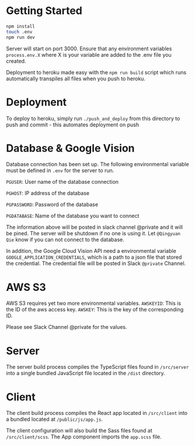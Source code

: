 # Getting Started

```bash
npm install
touch .env
npm run dev
```

Server will start on port 3000. Ensure that any environment variables `process.env.X` where X is your variable are added to the .env file you created.

Deployment to heroku made easy with the `npm run build` script which runs automatically transpiles all files when you push to heroku.

# Deployment
To deploy to heroku, simply run `./push_and_deploy` from this directory to push and commit - this automates deployment on push

# Database & Google Vision
Database connection has been set up. The following environmental variable must be defined in `.env` 
for the server to run.

`PGUSER`: User name of the database connection 

`PGHOST`: IP address of the database
 
`PGPASSWORD`: Password of the database
 
`PGDATABASE`: Name of the database you want to connect

The information above will be posted in slack channel @private and it will be pined. The server will 
be shutdown if no one is using it. Let `@Qingyuan Qie` know if you can not connect to the database.

In addition, the Google Cloud Vision API need a environmental variable `GOOGLE_APPLICATION_CREDENTIALS`, which is a
path to a json file that stored the credential. The credential file will be posted in Slack `@private` Channel.

# AWS S3
AWS S3 requires yet two more environmental variables.
`AWSKEYID`: This is the ID of the aws access key.
`AWSKEY`: This is the key of the corresponding ID.

Please see Slack Channel @private for the values.

# Server
The server build process compiles the TypeScript files found in `/src/server` into a single bundled JavaScript file located in the `/dist` directory.

# Client
The client build process compiles the React app located in `/src/client` into a bundled located at `/public/js/app.js`.

The client configuration will also build the Sass files found at `/src/client/scss`. The App component imports the `app.scss` file.